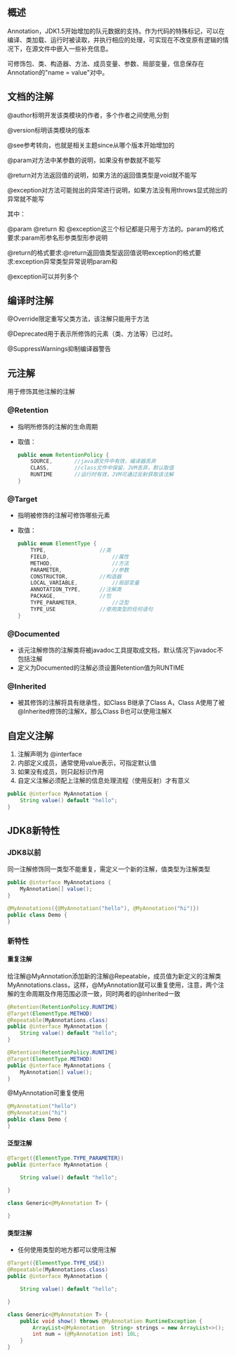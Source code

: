 ## 概述

Annotation，JDK1.5开始增加的队元数据的支持。作为代码的特殊标记，可以在编译、类加载、运行时被读取，并执行相应的处理，可实现在不改变原有逻辑的情况下，在源文件中嵌入一些补充信息。

可修饰包、类、构造器、方法、成员变量、参数、局部变量，信息保存在Annotation的"name = value"对中。

## 文档的注解

@author标明开发该类模块的作者，多个作者之间使用,分割

@version标明该类模块的版本

@see参考转向，也就是相关主题since从哪个版本开始增加的

@param对方法中某参数的说明，如果没有参数就不能写

@return对方法返回值的说明，如果方法的返回值类型是void就不能写

@exception对方法可能抛出的异常进行说明，如果方法没有用throws显式抛出的异常就不能写

其中：

@param @return 和 @exception这三个标记都是只用于方法的。param的格式要求:param形参名形参类型形参说明

@return的格式要求:@return返回值类型返回值说明exception的格式要求:exception异常类型异常说明param和

@exception可以并列多个

## 编译时注解

@Override限定重写父类方法，该注解只能用于方法

@Deprecated用于表示所修饰的元素（类、方法等）已过时。

@SuppressWarnings抑制编译器警告

## 元注解

用于修饰其他注解的注解

### @Retention

* 指明所修饰的注解的生命周期

* 取值：

  ```java
  public enum RetentionPolicy {
      SOURCE,		//java源文件中有效，编译器丢弃
      CLASS,		//class文件中保留，JVM丢弃，默认取值
      RUNTIME		//运行时有效，JVM可通过反射获取该注解
  }
  ```

### @Target

* 指明被修饰的注解可修饰哪些元素

* 取值：

  ```java
  public enum ElementType {
      TYPE,					//类
      FIELD,					//属性
      METHOD,					//方法
      PARAMETER,				//参数
      CONSTRUCTOR,			//构造器
      LOCAL_VARIABLE,			//局部变量
      ANNOTATION_TYPE,		//注解类
      PACKAGE,				//包
      TYPE_PARAMETER,			//泛型
      TYPE_USE				//使用类型的任何语句
  }
  ```

### @Documented

* 该元注解修饰的注解类将被javadoc工具提取成文档，默认情况下javadoc不包括注解
* 定义为Documented的注解必须设置Retention值为RUNTIME

### @Inherited

* 被其修饰的注解将具有继承性，如Class B继承了Class A，Class A使用了被@Inherited修饰的注解X，那么Class B也可以使用注解X

## 自定义注解

1. 注解声明为 @interface
2. 内部定义成员，通常使用value表示，可指定默认值
3. 如果没有成员，则只起标识作用
4. 自定义注解必须配上注解的信息处理流程（使用反射）才有意义

```java
public @interface MyAnnotation {
    String value() default "hello";
}
```

## JDK8新特性

### JDK8以前

同一注解修饰同一类型不能重复，需定义一个新的注解，值类型为注解类型

```java
public @interface MyAnnotations {
    MyAnnotation[] value();
}

@MyAnnotations({@MyAnnotation("hello"), @MyAnnotation("hi")})
public class Demo {
}
```

### 新特性

#### 重复注解

给注解@MyAnnotation添加新的注解@Repeatable，成员值为新定义的注解类 MyAnnotations.class，这样，@MyAnnotation就可以重复使用，注意，两个注解的生命周期及作用范围必须一致，同时两者的@Inherited一致

```java
@Retention(RetentionPolicy.RUNTIME)
@Target(ElementType.METHOD)
@Repeatable(MyAnnotations.class)
public @interface MyAnnotation {
    String value() default "hello";
}

@Retention(RetentionPolicy.RUNTIME)
@Target(ElementType.METHOD)
public @interface MyAnnotations {
    MyAnnotation[] value();
}
```

@MyAnnotation可重复使用

```java
@MyAnnotation("hello")
@MyAnnotation("hi")
public class Demo {
}
```

#### 泛型注解

```java
@Target({ElementType.TYPE_PARAMETER})
public @interface MyAnnotation {

    String value() default "hello";

}
```

```java
class Generic<@MyAnnotation T> {
    
}
```

#### 类型注解

* 任何使用类型的地方都可以使用注解

```java
@Target({ElementType.TYPE_USE})
@Repeatable(MyAnnotations.class)
public @interface MyAnnotation {

    String value() default "hello";

}
```

```java
class Generic<@MyAnnotation T> {
    public void show() throws @MyAnnotation RuntimeException {
        ArrayList<@MyAnnotation  String> strings = new ArrayList<>();
        int num = (@MyAnnotation int) 10L;
    }
}
```

